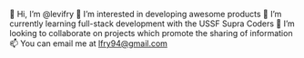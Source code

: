 👋 Hi, I’m @levifry
👀 I’m interested in developing awesome products
🌱 I’m currently learning full-stack development with the USSF Supra Coders
💞️ I’m looking to collaborate on projects which promote the sharing of information
📫 You can email me at lfry94@gmail.com
